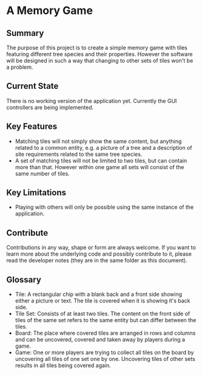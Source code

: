# A Memory Game

## Summary
The purpose of this project is to create a simple memory game with tiles featuring different tree species and their properties. However the software will be designed in such a way that changing to other sets of tiles won't be a problem.

## Current State
There is no working version of the application yet. Currently the GUI controllers are being implemented.

## Key Features
* Matching tiles will not simply show the same content, but anything related to a common entity, e.g. a picture of a tree and a description of site requirements related to the same tree species.
* A set of matching tiles will not be limited to two tiles, but can contain more than that. However within one game all sets will consist of the same number of tiles.

## Key Limitations
* Playing with others will only be possible using the same instance of the application.

## Contribute
Contributions in any way, shape or form are always welcome. If you want to learn more about the underlying code and possibly contribute to it, please read the developer notes (they are in the same folder as this document).

## Glossary
* Tile: A rectangular chip with a blank back and a front side showing either a picture or text. The tile is covered when it is showing it's back side.
* Tile Set: Consists of at least two tiles. The content on the front side of tiles of the same set refers to the same entity but can differ between the tiles.
* Board: The place where covered tiles are arranged in rows and columns and can be uncovered, covered and taken away by players during a game.
* Game: One or more players are trying to collect all tiles on the board by uncovering all tiles of one set one by one. Uncovering tiles of other sets results in all tiles being covered again.